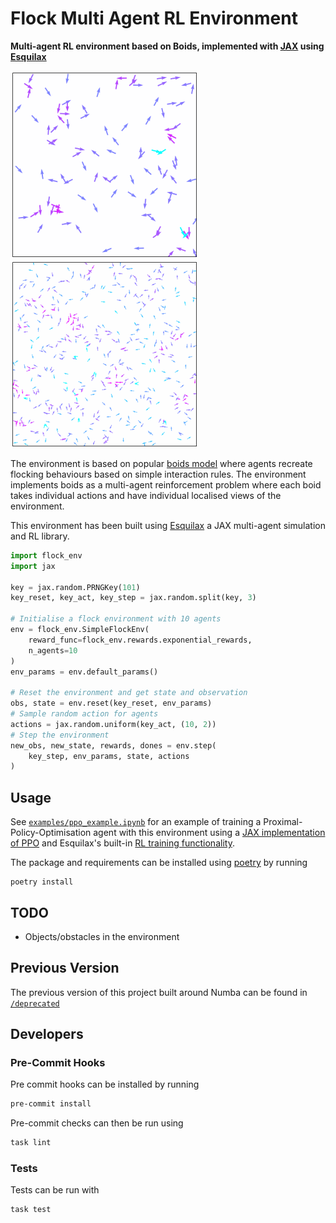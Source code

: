 # Flock Multi Agent RL Environment

**Multi-agent RL environment based on Boids, implemented with
[JAX](https://github.com/google/jax) using [Esquilax](https://zombie-einstein.github.io/esquilax/)**

<p float="left">
  <img src=".github/images/rl_boids001.gif?raw=true" width="300" />
  <img src=".github/images/rl_boids002.gif?raw=true" width="300" />
</p>

The environment is based on popular [boids model](https://en.wikipedia.org/wiki/Boids)
where agents recreate flocking behaviours based on simple interaction rules.
The environment implements boids as a multi-agent reinforcement problem where each
boid takes individual actions and have individual localised views of the environment.

This environment has been built using [Esquilax](https://zombie-einstein.github.io/esquilax/)
a JAX multi-agent simulation and RL library.

```python
import flock_env
import jax

key = jax.random.PRNGKey(101)
key_reset, key_act, key_step = jax.random.split(key, 3)

# Initialise a flock environment with 10 agents
env = flock_env.SimpleFlockEnv(
    reward_func=flock_env.rewards.exponential_rewards,
    n_agents=10
)
env_params = env.default_params()

# Reset the environment and get state and observation
obs, state = env.reset(key_reset, env_params)
# Sample random action for agents
actions = jax.random.uniform(key_act, (10, 2))
# Step the environment
new_obs, new_state, rewards, dones = env.step(
    key_step, env_params, state, actions
)
```

## Usage

See [`examples/ppo_example.ipynb`](/examples/ppo_example.ipynb) for an example
of training a Proximal-Policy-Optimisation agent with this environment
using a [JAX implementation of PPO](https://github.com/zombie-einstein/JAX-PPO)
and Esquilax's built-in
[RL training functionality](https://zombie-einstein.github.io/esquilax/autoapi/esquilax/ml/rl/index.html).

The package and requirements can be installed using [poetry](https://python-poetry.org/docs/)
by running

```shell
poetry install
```

## TODO

- Objects/obstacles in the environment

## Previous Version

The previous version of this project built around Numba can be found in
[`/deprecated`](/deprecated)

## Developers

### Pre-Commit Hooks

Pre commit hooks can be installed by running

```bash
pre-commit install
```

Pre-commit checks can then be run using

```bash
task lint
```

### Tests

Tests can be run with

```bash
task test
```
